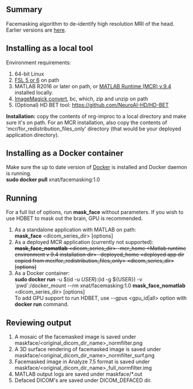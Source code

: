 ## Summary
Facemasking algorithm to de-identify high resolution MRI of the head. Earlier versions are <a href="https://download.nrg.wustl.edu/pub/FaceMasking/">here</a>. 

## Installing as a local tool
Environment requirements:
1. 64-bit Linux
2. <a href="https://fsl.fmrib.ox.ac.uk/fsl/fslwiki/FslInstallation">FSL 5 or 6</a> on path
3. MATLAB R2016 or later on path, or <a href="https://www.mathworks.com/products/compiler/matlab-runtime.html">MATLAB Runtime (MCR) v.9.4</a> installed locally.
4. <a href="https://imagemagick.org/index.php">ImageMagick convert</a>, bc, which, zip and unzip on path
5. (Optional) HD BET tool: https://github.com/NeuroAI-HD/HD-BET

**Installation:** copy the contents of nrg-improc to a local directory and make sure it's on path. For an MCR installation, also copy the contents of 'mcr/for_redistribution_files_only' directory (that would be your deployed application directory). 

## Installing as a Docker container
Make sure the up to date version of <a href="https://docs.docker.com/get-docker/">Docker</a> is installed and Docker daemon is running.<br>
**sudo docker pull** xnat/facemasking:1.0

## Running
For a full list of options, run **mask_face** without parameters. If you wish to use HDBET to mask out the brain, GPU is recommended. 

1. As a standalone application with MATLAB on path:<br>
**mask_face** <dicom_series_dir> [options]<br>
2. As a deployed MCR application (currently not supported):<br><s>
**mask_face_nomatlab** <dicom_series_dir> -mcr_home <Matlab runtime environment v 9.4 installation dir> -deployed_home <deployed app dir copied from mcr/for_redistribution_files_only> <dicom_series_dir> [options]</s>
3. As a Docker container: <br>
**sudo docker run** -u $(id -u ${USER}):$(id -g ${USER}) -v \`pwd\`:/docker_mount --rm xnat/facemasking:1.0 **mask_face_nomatlab** <dicom_series_dir> [options] <br>
To add GPU support to run HDBET, use --gpus <gpu_id|all> option with **docker run** command.

## Reviewing output
1. A mosaic of the facemasked image is saved under maskface/<original_dicom_dir_name>\_normfilter.png
2. A 3D surface rendering of facemasked image is saved under maskface/<original_dicom_dir_name>\_normfilter_surf.png
3. Facemasked image in Analyze 7.5 format is saved under maskface/<original_dicom_dir_name>\_full\_normfilter.img
4. MATLAB output logs are saved under maskface/*.out
5. Defaced DICOM's are saved under DICOM_DEFACED dir.
